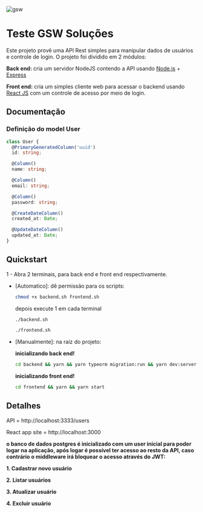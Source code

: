![gsw]('https://github.com/Remato/gsw-solucoes/blob/main/frontend/src/assets/logo.png')
  
# Teste GSW Soluções
Este projeto provê uma API Rest simples para manipular dados de usuários e controle de login. O projeto foi dividido em 2 módulos:


**Back end:** cria um servidor NodeJS contendo a API usando [Node.js](https://nodejs.org/en/) + [Express](https://expressjs.com/)

**Front end:** cria um simples cliente web para acessar o backend usando [React JS](https://reactjs.org/) com um controle de acesso por meio de login.
## Documentação
### Definição do model **User**

```ts
class User {
  @PrimaryGeneratedColumn('uuid')
  id: string;

  @Column()
  name: string;

  @Column()
  email: string;

  @Column()
  password: string;

  @CreateDateColumn()
  created_at: Date;

  @UpdateDateColumn()
  updated_at: Date;
}
```

## Quickstart

1 - Abra 2 terminais, para back end e front end respectivamente.

* [Automatico]: dê permissão para os scripts:
  ```sh
  chmod +x backend.sh frontend.sh
  ```
  
  depois execute 1 em cada terminal
  ```sh
  ./backend.sh
  ```

  ```sh
  ./frontend.sh
  ```

* [Manualmente]: na raíz do projeto:
 
  **inicializando back end!**
  ```sh
  cd backend && yarn && yarn typeorm migration:run && yarn dev:server
  ```
 
  **inicializando front end!**
  ```sh
  cd frontend && yarn && yarn start
  ``` 
  
 ## Detalhes

API = http://localhost:3333/users

React app site = http://localhost:3000 


**o banco de dados postgres é inicializado com um user inicial para poder logar na aplicação, após logar é possível ter acesso ao resto da API, caso contrário o middleware irá bloquear o acesso através do JWT:**
 
 
 **1. Cadastrar novo usuário**

 **2. Listar usuários**

 **3. Atualizar usuário**

 **4. Excluir usuário**
